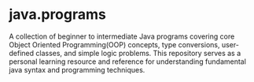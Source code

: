 # java.programs
A collection of beginner to intermediate Java programs covering core Object Oriented Programming(OOP) concepts, type conversions, user-defined classes, and simple logic problems. This repository serves as a personal learning resource and reference for understanding fundamental java syntax and programming techniques.
